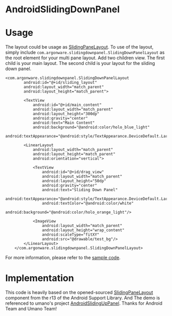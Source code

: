 AndroidSlidingDownPanel
=======================

Usage
=====
The layout could be usage as [SlidingPaneLayout]( http://developer.android.com/reference/android/support/v4/widget/SlidingPaneLayout.html). To use of the layout, simply include `com.argonware.slidingdownpanel.SlidingDownPanelLayout` as the root element for your multi pane layout. Add two children view. The first child is your main layout. The second child is your layout for the sliding down panel. 
```
<com.argonware.slidingdownpanel.SlidingDownPanelLayout
        android:id="@+id/sliding_layout"
        android:layout_width="match_parent"
        android:layout_height="match_parent">

        <TextView
            android:id="@+id/main_content"
            android:layout_width="match_parent"
            android:layout_height="300dp"
            android:gravity="center"
            android:text="Main Content"
            android:background="@android:color/holo_blue_light"
            android:textAppearance="@android:style/TextAppearance.DeviceDefault.Large"/>

        <LinearLayout
            android:layout_width="match_parent"
            android:layout_height="match_parent"
            android:orientation="vertical">

            <TextView
                android:id="@+id/drag_view"
                android:layout_width="match_parent"
                android:layout_height="50dp"
                android:gravity="center"
                android:text="Sliding Down Panel"
                android:textAppearance="@android:style/TextAppearance.DeviceDefault.Large"
                android:textColor="@android:color/white"
                android:background="@android:color/holo_orange_light"/>

            <ImageView
                android:layout_width="match_parent"
                android:layout_height="wrap_content"
                android:scaleType="fitXY"
                android:src="@drawable/test_bg"/>
        </LinearLayout>
    </com.argonware.slidingdownpanel.SlidingDownPanelLayout>
```
For more information, please refer to the [sample code](https://github.com/ArgonMobile/AndroidSlidingDownPanel/tree/master/demo).

Implementation
=======================
This code is heavily based on the opened-sourced [SlidingPaneLayout]( http://developer.android.com/reference/android/support/v4/widget/SlidingPaneLayout.html) component from the r13 of the Android Support Library.
And The demo is referenced to umano's project [AndroidSlidingUpPanel](https://github.com/umano/AndroidSlidingUpPanel).
Thanks for Android Team and Umano Team!
